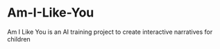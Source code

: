 # Am-I-Like-You
Am I Like You is an AI training project to create interactive narratives for children
